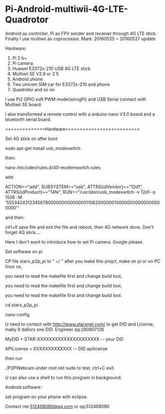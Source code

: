 # Pi-Android-multiwii-4G-LTE-Quadrotor
Android as controller, Pi as FPV sender and receiver through 4G LTE stick. Finally I use multiwii as coprocessor. 
Mark: 20160525 ~ 20160527 update 

Hardware:

 1. Pi 2 b+ 
 2. Pi camera
 3. Huawei E3372s-210 USB 4G LTE stick
 4. Multiwii SE V2.6 or 2.5
 5. Android phone
 6. Two unicom SIM car for E3372s-210 and phone
 7. Quadrotor and so on 
 
 I use Pi2 GPIO soft PWM mode(wirngPi) and USB Serial connect with Multiwii SE board.

 I also transformed a remote control with a arduino nano V3.0 board and a bluetooth serial board.

==============Hardware==========================

Set 4G stick on after boot

 sudo apt-get install usb_modeswitch
 
then:

 nano /etc/udev/rules.d/40-modemswitch.rules
 
add:

 ACTION=="add", SUBSYSTEM=="usb", ATTRS{idVendor}=="12d1", ATTRS{idProduct}=="14fe", RUN+="/usr/sbin/usb_modeswitch -v 12d1 -p 1506 -M '55534243123456780000000000000011062000000100000000000000000000'"
 
and then:

 ctrl+X save file and exit the file and reboot, then 4G network done. Don't forget 4G stick....

Here I don't want to introduce how to set Pi camera. Google please.

Set software on pi

 CP file starx_p2p_pi to " ~/ " after you make this projct, make on pi or on PC linux os, 
 
 you need to read the makefile first and change build tool,
 
 you need to read the makefile first and change build tool,
 
 you need to read the makefile first and change build tool.
 
 cd starx_p2p_pi
 
 nano config
 
 U need to contact with http://www.starxnet.com/ to get DID and License, maby 8 dallors one DID. Engineer qq:280607126 
 
 MyDID = STAR-XXXXXXXXXXXXXXXXXXXXX -- your DID
 
 APILicense = XXXXXXXXXXXXX -- DID apilicense
 
then run

 ./P2PWebcam under root not sudo to test, ctrl+C exit.
 
U can also use a shell to run this program in background.
 
Android software:

 set program on your phone with eclipse.
 
Contact me 512468080@qq.com or qq:512468080
